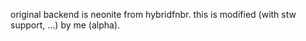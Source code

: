 original backend is neonite from hybridfnbr. this is modified (with stw support, ...) by me (alpha).
